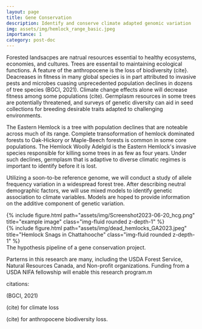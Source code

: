 ```yaml
---
layout: page
title: Gene Conservation 
description: Identify and conserve climate adapted genomic variation
img: assets/img/hemlock_range_basic.jpeg
importance: 1
category: post-doc
---
```


Forested landsacpes are natrual resources essential to healthy ecosystems, economies, and cultures. Trees are essentail to maintaining ecological functions. A feature of the anthropocene is the loss of biodiversity (cite}. Deacreases in fitness in many global species is in part attributed to invasive pests and microbes cuasing unprecedented population declines in dozens of tree species (BGCI, 2021). Climate change effects alone will decrease fitness among some populations (cite). Germplasm resources in some trees are potentially threatened, and surveys of genetic diversity can aid in seed collections for breeding desirable traits adapted to challenging environments. 

The Eastern Hemlock is a tree with population declines that are noteable across much of its range. Complete transoformation of hemlock dominated forests to Oak-Hickory or Maple-Beech forests is common in some core populations. The Hemlock Woolly Adelgid is the Eastern Hemlock's invasive species responsible for killing some trees in as few as four years. Under such declines, germplasm that is adaptive to diverse climatic regimes is important to identify before it is lost. 

Utilizing a soon-to-be reference genome, we will conduct a study of allele frequency variation in a widespread forest tree. After describing neutral demographic factors, we will use mixed models to identify genetic association to climate variables. Models are hoped to provide information on the additive component of genetic variation. 

<div class="row justify-content-sm-center">
    <div class="col-sm-4 mt-3 mt-md-0">
        {% include figure.html path="assets/img/Screenshot2023-06-20_hcg.png" title="example image" class="img-fluid rounded z-depth-1" %}
    </div>
    <div class="col-sm-8 mt-3 mt-md-0">
        {% include figure.html path="assets/img/dead_hemlocks_GA2023.jpeg" title="Hemlock Snags in Chattahooche" class="img-fluid rounded z-depth-1" %}
    </div>
</div>
<div class="caption">
    The hypothesis pipeline of a gene conservation project. 
</div>

Parterns in this research are many, including the USDA Forest Service, Natural Resources Canada, and Non-profit organizations. Funding from a USDA NIFA fellowship will enable this research program.m 

citations:

(BGCI, 2021)

(cite) for climate loss

(cite) for anthropocene biodiversity loss. 